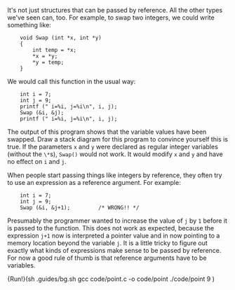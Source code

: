 It's not just structures that can be passed by reference. All the other types we've seen can, too.  For example, to swap two integers, we could write something like:

```code
    void Swap (int *x, int *y)
    {
        int temp = *x;
        *x = *y;
        *y = temp;
    }
```
We would call this function in the usual way:

```code
    int i = 7;
    int j = 9;
    printf (" i=%i, j=%i\n", i, j);
    Swap (&i, &j);
    printf (" i=%i, j=%i\n", i, j);
```
The output of this program shows that the variable values have been swapped.  Draw a stack diagram for this program to convince yourself this is true. If the parameters `x` and `y` were declared as regular integer variables (without the `\*`s), `Swap()` would not work.  It would modify `x` and `y` and have no effect on `i` and `j`.

When people start passing things like integers by reference, they often try to use an expression as a reference argument.  For example:

```code
    int i = 7;
    int j = 9;
    Swap (&i, &j+1);         /* WRONG!! */
```
Presumably the programmer wanted to increase the value of `j` by `1` before it is passed to the function. This does not work as expected, because the expression `j+1` now is interpreted a pointer value and in now pointing to a memory location beyond the variable `j`.  It is a little tricky to figure out exactly what kinds of expressions make sense to be passed by reference.  For now a good rule of thumb is that reference arguments have to be variables.

{Run!}(sh .guides/bg.sh gcc code/point.c -o code/point ./code/point 9 )
